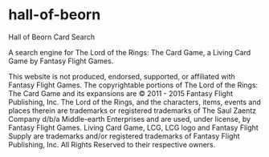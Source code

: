 # hall-of-beorn
Hall of Beorn Card Search

A search engine for The Lord of the Rings: The Card Game,
a Living Card Game by Fantasy Flight Games.

This website is not produced, endorsed, supported, or affiliated with Fantasy Flight Games. The copyrightable portions of The Lord of the Rings: The Card Game and its expansions are © 2011 - 2015 Fantasy Flight Publishing, Inc. The Lord of the Rings, and the characters, items, events and places therein are trademarks or registered trademarks of The Saul Zaentz Company d/b/a Middle-earth Enterprises and are used, under license, by Fantasy Flight Games. Living Card Game, LCG, LCG logo and Fantasy Flight Supply are trademarks and/or registered trademarks of Fantasy Flight Publishing, Inc. All Rights Reserved to their respective owners.

